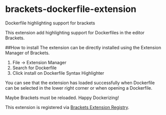 # brackets-dockerfile-extension
Dockerfile highlighting support for brackets

This extension add highlighting support for Dockerfiles in the editor Brackets.

##How to install
The extension can be directly installed using the Extension Manager of Brackets.

1. File -> Extension Manager 
2. Search for Dockerfile 
3. Click install on Dockerfile Syntax Highlighter

You can see that the extension has loaded successfully when Dockerfile can be selected in the lower right corner or when opening a Dockerfile.

Maybe Brackets must be reloaded. Happy Dockerizing!

This extension is registered via [Brackets Extension Registry](https://brackets-registry.aboutweb.com).
